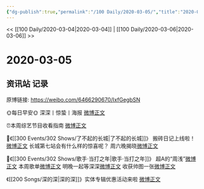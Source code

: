 ```yaml
---
{"dg-publish":true,"permalink":"/100 Daily/2020-03-05/","title":"2020-03-05","created":"2023-04-03T12:55:46.780+08:00","updated":"2023-04-03T12:56:14.292+08:00"}
---
```



<< [[100 Daily/2020-03-04\|2020-03-04]] | [[100 Daily/2020-03-06\|2020-03-06]] >>

# 2020-03-05

## 资讯站 记录

原博链接: https://weibo.com/6466290670/IxfGegbSN

🌞每日早安🌞
深深丨惊蛰丨海报
[微博正文](https://m.weibo.cn/6466290670/4479038103702706)

⏰本周综艺节目收看指南
[微博正文](https://m.weibo.cn/6466290670/4479155581937705)

🌿《[[300 Events/302 Shows/了不起的长城\|了不起的长城]]》
搬砖日记上线啦！[微博正文](https://m.weibo.cn/6466290670/4479088255827033)
长城第七站会有什么样的惊喜呢？
周六晚揭晓[微博正文](https://m.weibo.cn/6466290670/4479208321261561)

🌿《[[300 Events/302 Shows/歌手·当打之年\|歌手·当打之年]]》
超A的“周浅”[微博正文](https://m.weibo.cn/6466290670/4479117498222782)
本周歌单[微博正文](https://m.weibo.cn/6466290670/4479221168815461)
明晚一起等深深[微博正文](https://m.weibo.cn/6466290670/4479232543209721)
收获帅图一张[微博正文](https://m.weibo.cn/6466290670/4479238524543049)

《[[200 Songs/深的深\|深的深]]》实体专辑优惠活动来啦
[微博正文](https://m.weibo.cn/6466290670/4479233604544368)
